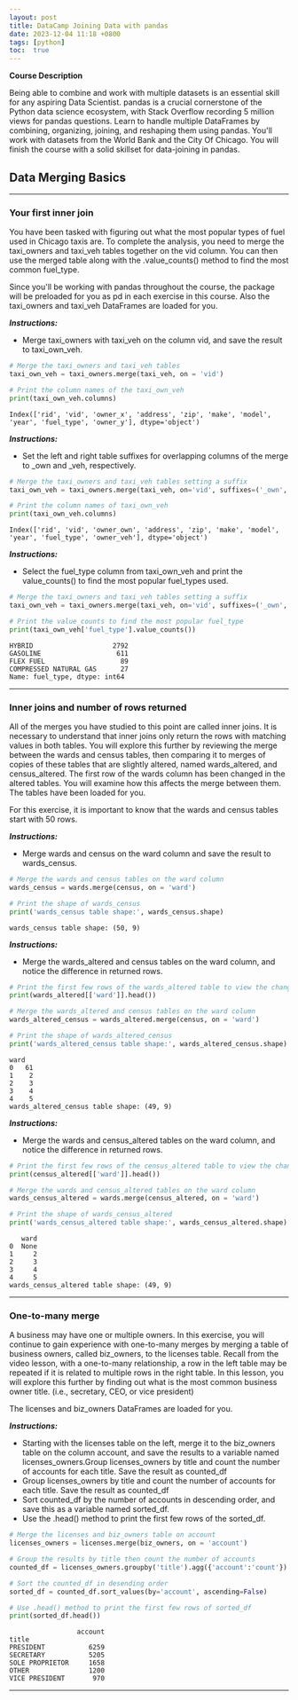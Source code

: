 ```yaml
---
layout: post
title: DataCamp Joining Data with pandas
date: 2023-12-04 11:18 +0800
tags: [python]
toc:  true
---
```


<!-- Global site tag (gtag.js) - Google Analytics -->
  <script async src="https://www.googletagmanager.com/gtag/js?id=G-TG0XJZG53F"></script>
  <script>
    window.dataLayer = window.dataLayer || [];
    function gtag(){dataLayer.push(arguments);}
    gtag('js', new Date());

    gtag('config', 'G-TG0XJZG53F');
  </script>

  <style TYPE="text/css">code.has-jax {font: inherit; font-size: 100%; background: inherit; border: inherit;}</style><script type="text/x-mathjax-config">
  MathJax.Hub.Config({
      tex2jax: {
          inlineMath: [['$','$'], ['\\(','\\)']],
          displayMath: [ ['$$','$$'], ["\\[","\\]"] ],
          skipTags: ['script', 'noscript', 'style', 'textarea', 'pre'] // removed 'code' entry
      }});
  MathJax.Hub.Queue(function() {
      var all = MathJax.Hub.getAllJax(), i;
      for(i = 0; i < all.length; i += 1) {
          all[i].SourceElement().parentNode.className += ' has-jax';
      }});
  </script><script type="text/javascript" src="https://cdnjs.cloudflare.com/ajax/libs/mathjax/2.7.4/MathJax.js?config=TeX-AMS_HTML-full"></script>  

**Course Description**

Being able to combine and work with multiple datasets is an essential skill for any aspiring Data Scientist. pandas is a crucial cornerstone of the Python data science ecosystem, with Stack Overflow recording 5 million views for pandas questions. Learn to handle multiple DataFrames by combining, organizing, joining, and reshaping them using pandas. You'll work with datasets from the World Bank and the City Of Chicago. You will finish the course with a solid skillset for data-joining in pandas.

## Data Merging Basics
---
### Your first inner join

You have been tasked with figuring out what the most popular types of fuel used in Chicago taxis are. To complete the analysis, you need to merge the taxi_owners and taxi_veh tables together on the vid column. You can then use the merged table along with the .value_counts() method to find the most common fuel_type.

Since you'll be working with pandas throughout the course, the package will be preloaded for you as pd in each exercise in this course. Also the taxi_owners and taxi_veh DataFrames are loaded for you.

**_Instructions:_**
* Merge taxi_owners with taxi_veh on the column vid, and save the result to taxi_own_veh.

```py
# Merge the taxi_owners and taxi_veh tables
taxi_own_veh = taxi_owners.merge(taxi_veh, on = 'vid')

# Print the column names of the taxi_own_veh
print(taxi_own_veh.columns)
```
```
Index(['rid', 'vid', 'owner_x', 'address', 'zip', 'make', 'model', 'year', 'fuel_type', 'owner_y'], dtype='object')
```
**_Instructions:_**
* Set the left and right table suffixes for overlapping columns of the merge to _own and _veh, respectively.

```py
# Merge the taxi_owners and taxi_veh tables setting a suffix
taxi_own_veh = taxi_owners.merge(taxi_veh, on='vid', suffixes=('_own','_veh'))

# Print the column names of taxi_own_veh
print(taxi_own_veh.columns)
```
```
Index(['rid', 'vid', 'owner_own', 'address', 'zip', 'make', 'model', 'year', 'fuel_type', 'owner_veh'], dtype='object')
```
**_Instructions:_**
* Select the fuel_type column from taxi_own_veh and print the value_counts() to find the most popular fuel_types used.

```py
# Merge the taxi_owners and taxi_veh tables setting a suffix
taxi_own_veh = taxi_owners.merge(taxi_veh, on='vid', suffixes=('_own','_veh'))

# Print the value_counts to find the most popular fuel_type
print(taxi_own_veh['fuel_type'].value_counts())
```
```
HYBRID                    2792
GASOLINE                   611
FLEX FUEL                   89
COMPRESSED NATURAL GAS      27
Name: fuel_type, dtype: int64
```
---
### Inner joins and number of rows returned

All of the merges you have studied to this point are called inner joins. It is necessary to understand that inner joins only return the rows with matching values in both tables. You will explore this further by reviewing the merge between the wards and census tables, then comparing it to merges of copies of these tables that are slightly altered, named wards_altered, and census_altered. The first row of the wards column has been changed in the altered tables. You will examine how this affects the merge between them. The tables have been loaded for you.

For this exercise, it is important to know that the wards and census tables start with 50 rows.

**_Instructions:_**
* Merge wards and census on the ward column and save the result to wards_census.

```py
# Merge the wards and census tables on the ward column
wards_census = wards.merge(census, on = 'ward')

# Print the shape of wards_census
print('wards_census table shape:', wards_census.shape)
```
```
wards_census table shape: (50, 9)
```
**_Instructions:_**
* Merge the wards_altered and census tables on the ward column, and notice the difference in returned rows.

```py
# Print the first few rows of the wards_altered table to view the change
print(wards_altered[['ward']].head())

# Merge the wards_altered and census tables on the ward column
wards_altered_census = wards_altered.merge(census, on = 'ward')

# Print the shape of wards_altered_census
print('wards_altered_census table shape:', wards_altered_census.shape)
```
```
ward
0   61
1    2
2    3
3    4
4    5
wards_altered_census table shape: (49, 9)
```
**_Instructions:_**
* Merge the wards and census_altered tables on the ward column, and notice the difference in returned rows.

```py
# Print the first few rows of the census_altered table to view the change
print(census_altered[['ward']].head())

# Merge the wards and census_altered tables on the ward column
wards_census_altered = wards.merge(census_altered, on = 'ward')

# Print the shape of wards_census_altered
print('wards_census_altered table shape:', wards_census_altered.shape)
```
```
   ward
0  None
1     2
2     3
3     4
4     5
wards_census_altered table shape: (49, 9)
```
---
### One-to-many merge

A business may have one or multiple owners. In this exercise, you will continue to gain experience with one-to-many merges by merging a table of business owners, called biz_owners, to the licenses table. Recall from the video lesson, with a one-to-many relationship, a row in the left table may be repeated if it is related to multiple rows in the right table. In this lesson, you will explore this further by finding out what is the most common business owner title. (i.e., secretary, CEO, or vice president)

The licenses and biz_owners DataFrames are loaded for you.

**_Instructions:_**
* Starting with the licenses table on the left, merge it to the biz_owners table on the column account, and save the results to a variable named licenses_owners.Group licenses_owners by title and count the number of accounts for each title. Save the result as counted_df
* Group licenses_owners by title and count the number of accounts for each title. Save the result as counted_df
* Sort counted_df by the number of accounts in descending order, and save this as a variable named sorted_df.
* Use the .head() method to print the first few rows of the sorted_df.

```py
# Merge the licenses and biz_owners table on account
licenses_owners = licenses.merge(biz_owners, on = 'account')

# Group the results by title then count the number of accounts
counted_df = licenses_owners.groupby('title').agg({'account':'count'})

# Sort the counted_df in desending order
sorted_df = counted_df.sort_values(by='account', ascending=False)

# Use .head() method to print the first few rows of sorted_df
print(sorted_df.head())
```
```
                 account
title                   
PRESIDENT           6259
SECRETARY           5205
SOLE PROPRIETOR     1658
OTHER               1200
VICE PRESIDENT       970
```
---
